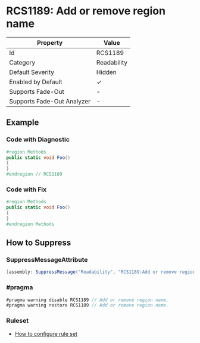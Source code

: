 # RCS1189: Add or remove region name

| Property                    | Value       |
| --------------------------- | ----------- |
| Id                          | RCS1189     |
| Category                    | Readability |
| Default Severity            | Hidden      |
| Enabled by Default          | &#x2713;    |
| Supports Fade\-Out          | \-          |
| Supports Fade\-Out Analyzer | \-          |

## Example

### Code with Diagnostic

```csharp
#region Methods
public static void Foo()
{
}
#endregion // RCS1189
```

### Code with Fix

```csharp
#region Methods
public static void Foo()
{
}
#endregion Methods
```

## How to Suppress

### SuppressMessageAttribute

```csharp
[assembly: SuppressMessage("Readability", "RCS1189:Add or remove region name.", Justification = "<Pending>")]
```

### \#pragma

```csharp
#pragma warning disable RCS1189 // Add or remove region name.
#pragma warning restore RCS1189 // Add or remove region name.
```

### Ruleset

* [How to configure rule set](../HowToConfigureAnalyzers.md)
